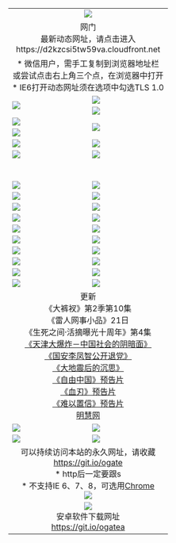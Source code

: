 ﻿<table>
  <tr></tr>
  <tr><td colspan=2 align=center><img src="https://cloud.githubusercontent.com/assets/11880933/13434984/f430fae2-e012-11e5-814f-c2df1e82b247.jpg" /></td></tr>
  <tr><td colspan=2 align=center>网门<br>最新动态网址，请点击进入
<br>https://d2kzcsi5tw59va.cloudfront.net
    </td>
  </tr>
  <tr>
    <td colspan=2 align=center>* 微信用户，需手工复制到浏览器地址栏<br>或尝试点击右上角三个点，在浏览器中打开
    <br>* IE6打开动态网址须在选项中勾选TLS 1.0</td>
  </tr>
  <tr>
    <td rowspan=2><a href="https://d2kzcsi5tw59va.cloudfront.net/ogUP.aspx?name=11DKC.mp4&list=11DKC" target="_blank"><img src="https://d2kzcsi5tw59va.cloudfront.net/Up/11DKC1.jpg" /></a></td> 
    <td><div><a href="https://d2kzcsi5tw59va.cloudfront.net/ogUP.aspx?name=LRWS.mp4&list=LRWS" target="_blank"><img src="https://d2kzcsi5tw59va.cloudfront.net/Up/LRWS.jpg" /></a></td>
   </tr>
  <tr>
    <td><a href="https://d2kzcsi5tw59va.cloudfront.net/ogNiceVedio.aspx" target="_blank"><img src="https://d2kzcsi5tw59va.cloudfront.net/Up/11TGKDY.jpg" /></a></td>
  </tr>
  <tr>
    <td><a href="https://d2kzcsi5tw59va.cloudfront.net/ogUP.aspx?name=JQR.mp4&count=2" target="_blank"><img src="https://d2kzcsi5tw59va.cloudfront.net/Up/JQR.jpg" /></a></td>   
    <td rowspan=2><a href="https://d2kzcsi5tw59va.cloudfront.net/ogUP.aspx?name=JP.mp4&count=9" target="_blank"><img src="https://d2kzcsi5tw59va.cloudfront.net/Up/JP.jpg" /></td>
  </tr>
  <tr>
    <td><a href="https://d2kzcsi5tw59va.cloudfront.net/ogUP.aspx?name=WH.mp4" target="_blank"><img src="https://d2kzcsi5tw59va.cloudfront.net/Up/WH.jpg" /></a></td>
  </tr>
  <tr>
    <td><a href="https://d2kzcsi5tw59va.cloudfront.net/ogUP.aspx?name=SSZJ.mp4&list=SSZJ" target="_blank"><img src="https://d2kzcsi5tw59va.cloudfront.net/Up/SSZJ.jpg" /></a></td>
    <td><a href="https://d2kzcsi5tw59va.cloudfront.net/ogUP.aspx?name=1XQK.mp4&count=13" target="_blank"><img src="https://d2kzcsi5tw59va.cloudfront.net/Up/1XQK.jpg" /></a</td>
  </tr>
  <tr>
    <td><a href="https://d2kzcsi5tw59va.cloudfront.net/ogUP.aspx?name=ZY.mp4&count=2015|16" target="_blank"><img src="https://d2kzcsi5tw59va.cloudfront.net/Up/ZY.jpg" /></a</td>
    <td><a href="https://d2kzcsi5tw59va.cloudfront.net/ogUP.aspx?name=XTFY.mp4&count=B|2,A|24" target="_blank"><img src="https://d2kzcsi5tw59va.cloudfront.net/Up/XTFY.jpg" /></a></td>
  </tr>
  <tr height="40">
  </tr>
  <tr>
    <td><a href="https://d2kzcsi5tw59va.cloudfront.net/ogUP.aspx?name=4SQQ.mp4&list=4SQQ" target="_blank"><img src="https://d2kzcsi5tw59va.cloudfront.net/Up/4SQQ0.jpg"/></a></td>
    <td><a href="https://d2kzcsi5tw59va.cloudfront.net/ogUP.aspx?name=4SHQ.mp4&list=4SHQ" target="_blank"><img src="https://d2kzcsi5tw59va.cloudfront.net/Up/4SHQ0.jpg"/></a></td>
  </tr>
  <tr>
    <td><a href="https://d2kzcsi5tw59va.cloudfront.net/ogUP.aspx?name=4SZG.mp4&list=4SZG" target="_blank"><img src="https://d2kzcsi5tw59va.cloudfront.net/Up/4SZG0.jpg"/></a></td>
    <td><a href="https://d2kzcsi5tw59va.cloudfront.net/ogUP.aspx?name=4SDJ.mp4&list=4SDJ" target="_blank"><img src="https://d2kzcsi5tw59va.cloudfront.net/Up/4SDJ0.jpg"/></a></td>
  </tr>
  <tr>
    <td><a href="https://d2kzcsi5tw59va.cloudfront.net/ogUP.aspx?name=4SGX.mp4&list=4SGX" target="_blank"><img src="https://d2kzcsi5tw59va.cloudfront.net/Up/4SGX0.jpg"/></a></td>
    <td><a href="https://d2kzcsi5tw59va.cloudfront.net/ogUP.aspx?name=4SHD.mp4&list=4SHD" target="_blank"><img src="https://d2kzcsi5tw59va.cloudfront.net/Up/4SHD0.jpg"/></a></td>
  </tr>
  <tr>
    <td><a href="https://d2kzcsi5tw59va.cloudfront.net/ogUP.aspx?name=4CTX.mp4&list=4CTX" target="_blank"><img src="https://d2kzcsi5tw59va.cloudfront.net/Up/4CTX0.jpg"/></a></td>
    <td><a href="https://d2kzcsi5tw59va.cloudfront.net/ogUP.aspx?name=4CWZ.mp4&list=4CWZ" target="_blank"><img src="https://d2kzcsi5tw59va.cloudfront.net/Up/4CWZ0.jpg"/></a></td>
  </tr>
  <tr>
    <td><a href="https://d2kzcsi5tw59va.cloudfront.net/onUP.aspx?name=https://d25hxnyejux8es.cloudfront.net/" target="_blank"><img src="https://d2kzcsi5tw59va.cloudfront.net/Up/0DTW.jpg"/></a></td>
    <td><a href="https://d2kzcsi5tw59va.cloudfront.net/onUP.aspx?name=https://d240ns8up8earz.cloudfront.net/acenter/" target="_blank"><img src="https://d2kzcsi5tw59va.cloudfront.net/Up/0TDW.jpg" /></a></td>
  </tr>
  <tr>
    <td><a href="https://d2kzcsi5tw59va.cloudfront.net/onUP.aspx?name=https://d4508d6vomz2p.cloudfront.net/gb/nsc413.htm" target="_blank"><img src="https://d2kzcsi5tw59va.cloudfront.net/Up/0DJY.jpg" /></a></td>
    <td><a href="https://d2kzcsi5tw59va.cloudfront.net/onUP.aspx?name=https://d3bxwq7vzudb5l.cloudfront.net/xtr/gb/prog204.html" target="_blank"><img src="https://d2kzcsi5tw59va.cloudfront.net/Up/0XTR.jpg" /></a></td>
  </tr>
  <tr>
    <td><a href="https://d2kzcsi5tw59va.cloudfront.net/onUP.aspx?name=https://d3aj00iefsmfgc.cloudfront.net/" target="_blank"><img src="https://d2kzcsi5tw59va.cloudfront.net/Up/0MHW.jpg" /></a></td>
    <td><a href="https://d2kzcsi5tw59va.cloudfront.net/onUP.aspx?name=https://d1sbg9daat0zu5.cloudfront.net/" target="_blank"><img src="https://d2kzcsi5tw59va.cloudfront.net/Up/0ZJW.jpg" /></a></td>
  </tr>
  <tr>
    <td><a href="https://d2kzcsi5tw59va.cloudfront.net/ogUP.aspx?name=0FG.zip" target="_blank"><img src="https://d2kzcsi5tw59va.cloudfront.net/Up/0FG.jpg" /></a></td>
    <td><a href="https://d2kzcsi5tw59va.cloudfront.net/ogUP.aspx?name=0FGA.apk" target="_blank"><img src="https://d2kzcsi5tw59va.cloudfront.net/Up/0FGA.jpg" /></a></td>
  </tr>
  <tr>
    <td><a href="https://d2kzcsi5tw59va.cloudfront.net/ogUP.aspx?name=0U.zip" target="_blank"><img src="https://d2kzcsi5tw59va.cloudfront.net/Up/0U.jpg" /></a></td>
    <td><a href="https://d2kzcsi5tw59va.cloudfront.net/ogUP.aspx?name=0UA.apk" target="_blank"><img src="https://d2kzcsi5tw59va.cloudfront.net/Up/0UA.jpg" /></a></td>
  </tr>
  <tr>
    <td><a href="https://d2kzcsi5tw59va.cloudfront.net/ogUP.aspx?name=0iPPOTV.zip" target="_blank"><img src="https://d2kzcsi5tw59va.cloudfront.net/Up/0iPPOTV.jpg" /></a></td>
    <td><a href="https://d2kzcsi5tw59va.cloudfront.net/ogUP.aspx?name=0iNTD.apk" target="_blank"><img src="https://d2kzcsi5tw59va.cloudfront.net/Up/0iNTD.jpg" /></a></td>
  </tr>
  <tr>
    <td colspan=2 align=center>更新<br>
      《大裤衩》第2季第10集<br>
      《雷人网事小品》21日<br>
      《生死之间·活摘曝光十周年》第4集</a><br>
      <a href="https://d2kzcsi5tw59va.cloudfront.net/ogUP.aspx?name=4TJDBZ.mp4" target="_blank">《天津大爆炸－中国社会的阴暗面》</a><br>
      <a href="https://d2kzcsi5tw59va.cloudfront.net/ogUP.aspx?name=4LFZ.mp4" target="_blank">《国安李凤智公开退党》</a><br>
      <a href="https://d2kzcsi5tw59va.cloudfront.net/ogUP.aspx?name=4DDZHDCS.mp4" target="_blank">《大地震后的沉思》</a><br>
      <a href="https://d2kzcsi5tw59va.cloudfront.net/ogUP.aspx?name=11ZYZG0.mp4" target="_blank">《自由中国》预告片</a><br>
      <a href="https://d2kzcsi5tw59va.cloudfront.net/ogUP.aspx?name=11XR.mp4" target="_blank">《血刃》预告片</a><br>
      <a href="https://d2kzcsi5tw59va.cloudfront.net/ogUP.aspx?name=11NYZX.mp4&count=2" target="_blank">《难以置信》预告片</a><br>
      <a href="https://d2kzcsi5tw59va.cloudfront.net/onUP.aspx?name=https://www.minghui.org/" target="_blank">明慧网</a></td>
    </td>
  </tr>
  <tr>
    <td><a href="https://d2kzcsi5tw59va.cloudfront.net/ogNice.aspx" target="_blank"><img src="https://cloud.githubusercontent.com/assets/11880933/13720378/f84bb392-e841-11e5-8739-815049dd6ff8.jpg" /></a></td>
    <td><a href="https://d2kzcsi5tw59va.cloudfront.net/onCO.aspx?ob=600事物&op=增删改&args=WH1~%23类型6新闻%7c%23类型6评论&mode=" target="_blank"><img src="https://cloud.githubusercontent.com/assets/11880933/13720380/04d76a16-e842-11e5-8833-e627daa88802.jpg" /></a></td> 
  </tr>
  <tr>
    <td><a href="https://d2kzcsi5tw59va.cloudfront.net/ogDY.aspx" target="_blank"><img src="https://cloud.githubusercontent.com/assets/11880933/13720384/11817090-e842-11e5-9571-7dc2f1af9f42.jpg" /></a></td>
    <td><a href="https://d2kzcsi5tw59va.cloudfront.net/ogST.aspx" target="_blank"><img src="https://cloud.githubusercontent.com/assets/11880933/13720385/1467ea3c-e842-11e5-86df-c96c9a556aaf.jpg" /></a></td> 
  </tr>
  <!--tr>
    <td colspan=2 align=center>
      <微信可扫描以下临时二维码<br/>https://bit.ly/1mBQHW8<br/><a href="https://d2kzcsi5tw59va.cloudfront.net/Up/0WMGDL3.png" target="_blank"><img src="https://d2kzcsi5tw59va.cloudfront.net/Up/0WMGD3.png"/></a>
  </tr-->
  <tr>
    <td colspan=2 align=center>可以持续访问本站的永久网址，请收藏<br/><a href="https://git.io/ogate" target="_blank">https://git.io/ogate</a><br/>* http后一定要跟s<br/>* 不支持IE 6、7、8，可选用<a href="http://www.odisk.org/Upload/0ChromePortable.zip">Chrome</a><br/><a href="https://d2kzcsi5tw59va.cloudfront.net/Up/0WMGDL2.png" target="_blank"><img src="https://d2kzcsi5tw59va.cloudfront.net/Up/0WMGD2.png"/></a></td>
  </tr>
  <tr>
    <td colspan=2 align=center><a href="https://d2kzcsi5tw59va.cloudfront.net/ogUP.aspx?name=0oGate.apk" target="_blank"><img src="https://cloud.githubusercontent.com/assets/11880933/13720399/75e143ee-e842-11e5-9f0a-1421f423c80f.jpg" /></a><br>安卓软件下载网址<br><a href="https://git.io/ogatea">https://git.io/ogatea</a></td>
  </tr>
  <!--tr>
    <td colspan=2 align=center>可能失效的动态网址
    </td>
  </tr-->
</table>
